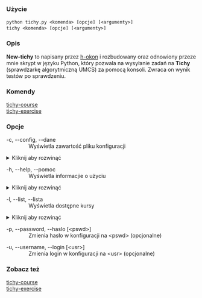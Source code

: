 ### Użycie  
```console
python tichy.py <komenda> [opcje] [<argumenty>]
tichy <komenda> [opcje] [<argumenty>]
```
### Opis  
**New-tichy** to napisany przez [h-okon](https://github.com/h-okon) i rozbudowany oraz odnowiony przeze mnie skrypt w języku Python, który pozwala na wysyłanie zadań na **Tichy** (sprawdzarkę algorytmiczną UMCS) za pomocą konsoli. Zwraca on wynik testów po sprawdzeniu.
### Komendy  
[tichy-course](documentation_course.md)  
[tichy-exercise](documentation_exercise.md)  
### Opcje  
-c, --config, --dane  
&nbsp;&nbsp;&nbsp;&nbsp;&nbsp;&nbsp;&nbsp;&nbsp;&nbsp;&nbsp;&nbsp;&nbsp;&nbsp;&nbsp;&nbsp;Wyświetla zawartość pliku konfiguracji
<details><summary>Kliknij aby rozwinąć</summary>  

![tichy_config](../images/tichy_config.gif?raw=true)
</details>  

-h, --help, --pomoc  
&nbsp;&nbsp;&nbsp;&nbsp;&nbsp;&nbsp;&nbsp;&nbsp;&nbsp;&nbsp;&nbsp;&nbsp;&nbsp;&nbsp;&nbsp;Wyświetla informacjie o użyciu  
<details><summary>Kliknij aby rozwinąć</summary>  

![tichy_help](../images/tichy_help.gif?raw=true)
</details>  

-l, --list, --lista  
&nbsp;&nbsp;&nbsp;&nbsp;&nbsp;&nbsp;&nbsp;&nbsp;&nbsp;&nbsp;&nbsp;&nbsp;&nbsp;&nbsp;&nbsp;Wyświetla dostępne kursy  
<details><summary>Kliknij aby rozwinąć</summary>  

![tichy_list](../images/tichy_list.gif?raw=true)
</details>  

-p, --password, --haslo [&lt;pswd>]  
&nbsp;&nbsp;&nbsp;&nbsp;&nbsp;&nbsp;&nbsp;&nbsp;&nbsp;&nbsp;&nbsp;&nbsp;&nbsp;&nbsp;&nbsp;Zmienia hasło w konfiguracji na &lt;pswd> (opcjonalne)  

-u, --username, --login [&lt;usr>]  
&nbsp;&nbsp;&nbsp;&nbsp;&nbsp;&nbsp;&nbsp;&nbsp;&nbsp;&nbsp;&nbsp;&nbsp;&nbsp;&nbsp;&nbsp;Zmienia login w konfiguracji na &lt;usr> (opcjonalne)

### Zobacz też  
[tichy-course](documentation_course.md)  
[tichy-exercise](documentation_exercise.md)